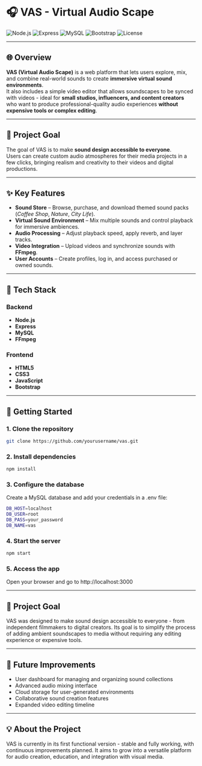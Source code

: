 # 🎧 VAS - Virtual Audio Scape

![Node.js](https://img.shields.io/badge/Node.js-339933?style=for-the-badge&logo=nodedotjs&logoColor=white)
![Express](https://img.shields.io/badge/Express-000000?style=for-the-badge&logo=express&logoColor=white)
![MySQL](https://img.shields.io/badge/MySQL-4479A1?style=for-the-badge&logo=mysql&logoColor=white)
![Bootstrap](https://img.shields.io/badge/Bootstrap-7952B3?style=for-the-badge&logo=bootstrap&logoColor=white)
![License](https://img.shields.io/badge/License-MIT-yellow?style=for-the-badge)

---

## 🌐 Overview

**VAS (Virtual Audio Scape)** is a web platform that lets users explore, mix, and combine real-world sounds to create **immersive virtual sound environments**.  
It also includes a simple video editor that allows soundscapes to be synced with videos - ideal for **small studios, influencers, and content creators** who want to produce professional-quality audio experiences **without expensive tools or complex editing**.

---

## 🧠 Project Goal

The goal of VAS is to make **sound design accessible to everyone**.  
Users can create custom audio atmospheres for their media projects in a few clicks, bringing realism and creativity to their videos and digital productions.

---

## ✨ Key Features

- **Sound Store** – Browse, purchase, and download themed sound packs (*Coffee Shop*, *Nature*, *City Life*).  
- **Virtual Sound Environment** – Mix multiple sounds and control playback for immersive ambiences.  
- **Audio Processing** – Adjust playback speed, apply reverb, and layer tracks.  
- **Video Integration** – Upload videos and synchronize sounds with **FFmpeg**.  
- **User Accounts** – Create profiles, log in, and access purchased or owned sounds.  

---

## 🧩 Tech Stack

### Backend
- **Node.js**
- **Express**
- **MySQL**
- **FFmpeg**

### Frontend
- **HTML5**
- **CSS3**
- **JavaScript**
- **Bootstrap**  

---

## 🚀 Getting Started

### 1. Clone the repository
```bash
git clone https://github.com/yourusername/vas.git
```
### 2. Install dependencies
```bash
npm install
```
### 3. Configure the database

Create a MySQL database and add your credentials in a .env file:

```bash
DB_HOST=localhost
DB_USER=root
DB_PASS=your_password
DB_NAME=vas
```

### 4. Start the server
```bash
npm start
```

### 5. Access the app

Open your browser and go to http://localhost:3000

---

## 🧠 Project Goal

VAS was designed to make sound design accessible to everyone - from independent filmmakers to digital creators.
Its goal is to simplify the process of adding ambient soundscapes to media without requiring any editing experience or expensive tools.

---

## 🧭 Future Improvements

- User dashboard for managing and organizing sound collections
- Advanced audio mixing interface
- Cloud storage for user-generated environments
- Collaborative sound creation features
- Expanded video editing timeline

---

## 💡 About the Project

VAS is currently in its first functional version - stable and fully working, with continuous improvements planned.
It aims to grow into a versatile platform for audio creation, education, and integration with visual media.
